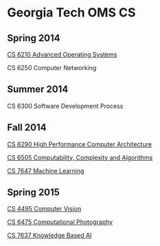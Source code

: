 Georgia Tech OMS CS
===================

Spring 2014
-----------
[CS 6210 Advanced Operating Systems](https://github.com/swapnilr/gatech/tree/master/omscs/os-6210)

CS 6250 Computer Networking

Summer 2014
-----------
CS 6300 Software Development Process

Fall 2014
---------
[CS 6290 High Performance Computer Architecture](https://github.com/swapnilr/gatech/tree/master/omscs/ml-7641)

[CS 6505 Computability, Complexity and Algorithms](https://github.com/swapnilr/gatech/tree/master/omscs/algo-6505)

[CS 7647 Machine Learning](https://github.com/swapnilr/gatech/tree/master/omscs/ml-7641)

Spring 2015
-----------
[CS 4495 Computer Vision](https://github.com/swapnilr/gatech/tree/master/omscs/vision-4495)

[CS 6475 Computational Photography](https://github.com/swapnilr/gatech/tree/master/omscs/compphotog-6475)

[CS 7637 Knowledge Based AI](https://github.com/swapnilr/gatech/tree/master/omscs/kbai-7637)

